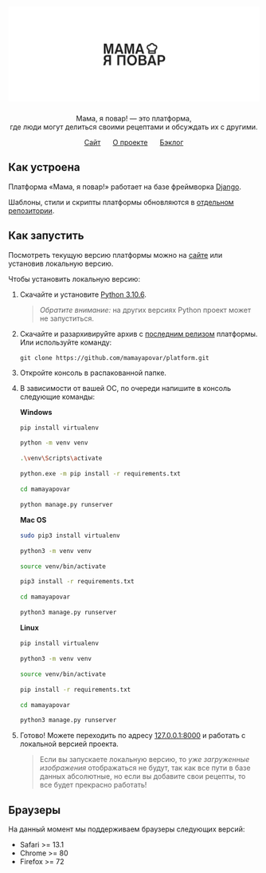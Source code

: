 <h1 align="center">
<a href="https://mamayapovar.ru/" target="_blank"><img src="assets/banner.svg" width="800" alt="Логотип «Мама, я повар!»"></a>
</h1>
<p align="center">
Мама, я повар! — это платформа,
<br>где люди могут делиться своими рецептами и обсуждать их с другими.
</p>
<p align="center">
<a href="https://mamayapovar.ru/">Сайт</a>⠀⠀ 
<a href="https://sonniy.notion.site/72491004fa1044d8b0dccf9cdeb44053">О проекте</a>⠀⠀ 
<a href="https://sonniy.notion.site/dc78c73a196947be85c434d15fa95582?v=37757ba6e8d1477095099ec10404ba5b">Бэклог</a>
</p>

## Как устроена
Платформа «Мама, я повар!» работает на базе фреймворка [Django](https://www.djangoproject.com/).

Шаблоны, стили и скрипты платформы обновляются в [отдельном репозитории](https://github.com/mamayapovar/source).

## Как запустить
Посмотреть текущую версию платформы можно на [сайте](https://mamayapovar.ru/) или установив локальную версию.

Чтобы установить локальную версию:

1. Скачайте и установите [Python 3.10.6](https://www.python.org/downloads/release/python-3106/).
    > _Обратите внимание:_ на других версиях Python проект может не запуститься.

2. Скачайте и разархивируйте архив с [последним релизом](https://github.com/mamayapovar/platform/releases) платформы.
    Или используйте команду:
    ```
    git clone https://github.com/mamayapovar/platform.git
    ```

3. Откройте консоль в распакованной папке.

4. В зависимости от вашей ОС, по очереди напишите в консоль следующие команды:

    **Windows**
    ```sh
    pip install virtualenv
    ```

    ```sh
    python -m venv venv
    ```

    ```sh
    .\venv\Scripts\activate
    ```

    ```sh
    python.exe -m pip install -r requirements.txt
    ```

    ```sh
    cd mamayapovar
    ```

    ```sh
    python manage.py runserver
    ```

    **Mac OS**
    ```sh
    sudo pip3 install virtualenv
    ```

    ```sh
    python3 -m venv venv
    ```

    ```sh
    source venv/bin/activate
    ```

    ```sh
    pip3 install -r requirements.txt
    ```

    ```sh
    cd mamayapovar
    ```
    
    ```sh
    python3 manage.py runserver
    ```

    **Linux**
    ```sh
    pip install virtualenv
    ```

    ```sh
    python3 -m venv venv
    ```

    ```sh
    source venv/bin/activate
    ```

    ```sh
    pip install -r requirements.txt
    ```

    ```sh
    cd mamayapovar
    ```
    
    ```sh
    python3 manage.py runserver
    ```

5. Готово! Можете переходить по адресу [127.0.0.1:8000](http://127.0.0.1:8000/) и работать с локальной версией проекта.
    > Если вы запускаете локальную версию, то _уже загруженные изображения_ отображаться не будут, так как все пути в базе данных абсолютные, но если вы добавите свои рецепты, то все будет прекрасно работать!

## Браузеры
На данный момент мы поддерживаем браузеры следующих версий:
- Safari >= 13.1
- Chrome >= 80
- Firefox >= 72